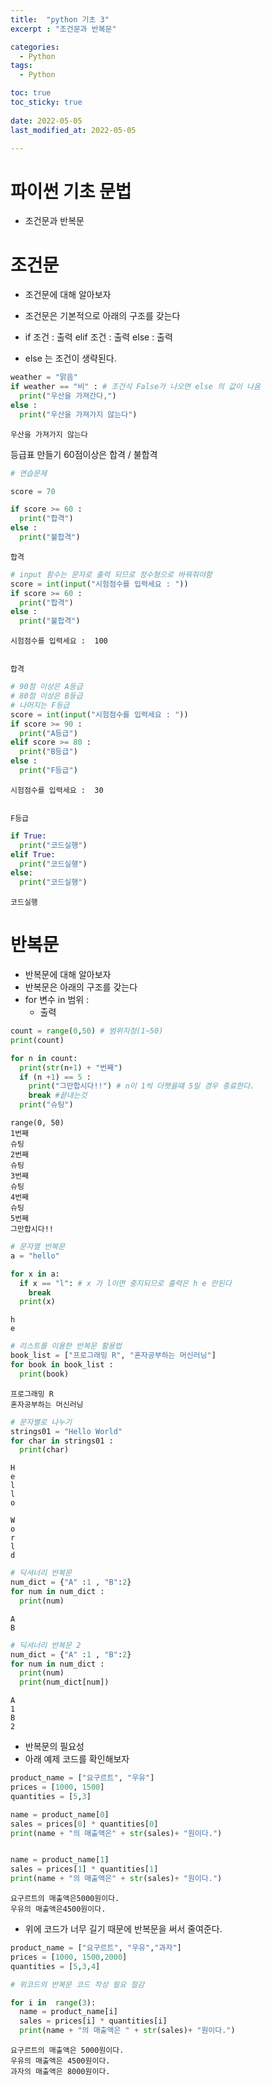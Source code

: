 ```yaml
---
title:  "python 기초 3"
excerpt : "조건문과 반복문"

categories:
  - Python
tags:
  - Python

toc: true
toc_sticky: true
 
date: 2022-05-05
last_modified_at: 2022-05-05

---
```

# 파이썬 기초 문법
 - 조건문과 반복문
 

# 조건문 
 - 조건문에 대해 알아보자

 - 조건문은 기본적으로  아래의 구조를 갖는다
 -   if 조건 : 
         출력
     elif 조건 :
         출력
     else :
         출력
 - else 는 조건이 생략된다.


```python
weather = "맑음"
if weather == "비" : # 조건식 False가 나오면 else 의 값이 나옴
  print("우산을 가져간다,")
else : 
  print("우산을 가져가지 않는다")
```

    우산을 가져가지 않는다
    

등급표 만들기
60점이상은 합격 / 불합격


```python
# 연습문제

score = 70

if score >= 60 :
  print("합격")
else :
  print("불합격")
```

    합격
    


```python
# input 함수는 문자로 출력 되므로 정수형으로 바꿔줘야함
score = int(input("시험점수를 입력세요 : ")) 
if score >= 60 :
  print("합격")
else :
  print("불합격")
```

    시험점수를 입력세요 :  100
    

    합격
    


```python
# 90점 이상은 A등급
# 80점 이상은 B등급
# 나머지는 F등급
score = int(input("시험점수를 입력세요 : "))
if score >= 90 :
  print("A등급")
elif score >= 80 :
  print("B등급")
else :
  print("F등급")
```

    시험점수를 입력세요 :  30
    

    F등급
    


```python
if True:
  print("코드실행")
elif True:
  print("코드실행")
else:
  print("코드실행")
```

    코드실행
    

# 반복문
- 반복문에 대해 알아보자
- 반복문은 아래의 구조를 갖는다
- for 변수 in 범위 :
    - 출력


```python
count = range(0,50) # 범위지정(1~50)
print(count)

for n in count:
  print(str(n+1) + "번째")
  if (n +1) == 5 :
    print("그만합시다!!") # n이 1씩 더햇을떄 5일 경우 종료한다.
    break #끝내는것
  print("슈팅")
```

    range(0, 50)
    1번째
    슈팅
    2번째
    슈팅
    3번째
    슈팅
    4번째
    슈팅
    5번째
    그만합시다!!
    


```python
# 문자열 반복문
a = "hello"

for x in a:
  if x == "l": # x 가 l이면 중지되므로 출력은 h e 만된다
    break
  print(x)
```

    h
    e
    


```python
# 리스트를 이용한 반복문 활용법
book_list = ["프로그래밍 R", "혼자공부하는 머신러닝"]
for book in book_list :
  print(book)
```

    프로그래밍 R
    혼자공부하는 머신러닝
    


```python
# 문자별로 나누기
strings01 = "Hello World"
for char in strings01 :
  print(char)
```

    H
    e
    l
    l
    o
     
    W
    o
    r
    l
    d
    


```python
# 딕셔너리 반복문
num_dict = {"A" :1 , "B":2}
for num in num_dict :
  print(num)
```

    A
    B
    


```python
# 딕셔너리 반복문 2
num_dict = {"A" :1 , "B":2}
for num in num_dict :
  print(num)
  print(num_dict[num])
```

    A
    1
    B
    2
    

- 반복문의 필요성
- 아래 예제 코드를 확인해보자


```python
product_name = ["요구르트", "우유"]
prices = [1000, 1500]
quantities = [5,3]

name = product_name[0]
sales = prices[0] * quantities[0]
print(name + "의 매출액은" + str(sales)+ "원이다.")


name = product_name[1]
sales = prices[1] * quantities[1]
print(name + "의 매출액은" + str(sales)+ "원이다.")
```

    요구르트의 매출액은5000원이다.
    우유의 매출액은4500원이다.
    

- 위에 코드가 너무 길기 때문에 반복문을 써서 줄여준다.


```python
product_name = ["요구르트", "우유","과자"]
prices = [1000, 1500,2000]
quantities = [5,3,4]

# 위코드의 반복문 코드 작성 필요 절감

for i in  range(3): 
  name = product_name[i]
  sales = prices[i] * quantities[i]
  print(name + "의 매출액은 " + str(sales)+ "원이다.") 
```

    요구르트의 매출액은 5000원이다.
    우유의 매출액은 4500원이다.
    과자의 매출액은 8000원이다.
    
